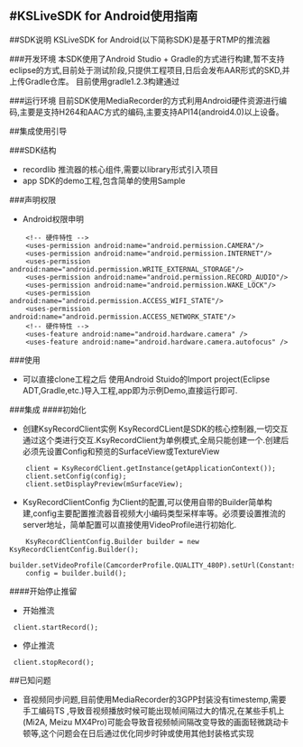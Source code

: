 #KSLiveSDK for Android使用指南
---
##SDK说明
KSLiveSDK for Android(以下简称SDK)是基于RTMP的推流器

###开发环境
本SDK使用了Android Studio + Gradle的方式进行构建,暂不支持eclipse的方式,目前处于测试阶段,只提供工程项目,日后会发布AAR形式的SKD,并上传Gradle仓库。
目前使用gradle1.2.3构建通过

###运行环境
目前SDK使用MediaRecorder的方式利用Android硬件资源进行编码,主要是支持H264和AAC方式的编码,主要支持API14(android4.0)以上设备。

##集成使用引导

###SDK结构
- recordlib 推流器的核心组件,需要以library形式引入项目
- app SDK的demo工程,包含简单的使用Sample

###声明权限
- Android权限申明

```
	<!-- 硬件特性 -->
    <uses-permission android:name="android.permission.CAMERA"/>
    <uses-permission android:name="android.permission.INTERNET"/>
    <uses-permission android:name="android.permission.WRITE_EXTERNAL_STORAGE"/>
    <uses-permission android:name="android.permission.RECORD_AUDIO"/>
    <uses-permission android:name="android.permission.WAKE_LOCK"/>
    <uses-permission android:name="android.permission.ACCESS_WIFI_STATE"/>
    <uses-permission android:name="android.permission.ACCESS_NETWORK_STATE"/>
	<!-- 硬件特性 -->
    <uses-feature android:name="android.hardware.camera" />
    <uses-feature android:name="android.hardware.camera.autofocus" />
```

###使用

- 可以直接clone工程之后 使用Android Stuido的Import project(Eclipse ADT,Gradle,etc.)导入工程,app即为示例Demo,直接运行即可.

###集成
####初始化

- 创建KsyRecordClient实例 KsyRecordCLient是SDK的核心控制器,一切交互通过这个类进行交互.KsyRecordClient为单例模式,全局只能创建一个.创建后必须先设置Config和预览的SurfaceView或TextureView

```
	client = KsyRecordClient.getInstance(getApplicationContext());
	client.setConfig(config);
	client.setDisplayPreview(mSurfaceView);

```
- KsyRecordClientConfig 为Client的配置,可以使用自带的Builder简单构建,config主要配置推流器音视频大小编码类型采样率等。必须要设置推流的server地址，简单配置可以直接使用VideoProfile进行初始化.

```
	KsyRecordClientConfig.Builder builder = new KsyRecordClientConfig.Builder();
	builder.setVideoProfile(CamcorderProfile.QUALITY_480P).setUrl(Constants.URL_DEFAULT);
	config = builder.build();
```
####开始停止推留

- 开始推流
```
 client.startRecord();
```

- 停止推流
```
 client.stopRecord();
```

##已知问题
- 音视频同步问题,目前使用MediaRecorder的3GPP封装没有timestemp,需要手工编码TS
,导致音视频播放时候可能出现帧间隔过大的情况,在某些手机上(Mi2A, Meizu MX4Pro)可能会导致音视频帧间隔改变导致的画面轻微跳动卡顿等,这个问题会在日后通过优化同步时钟或使用其他封装格式实现
